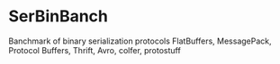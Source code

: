 # SerBinBanch
Banchmark of binary serialization protocols FlatBuffers, MessagePack, Protocol Buffers, Thrift, Avro, colfer, protostuff
